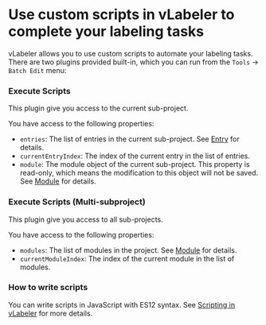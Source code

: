 # Use custom scripts in vLabeler to complete your labeling tasks

vLabeler allows you to use custom scripts to automate your labeling tasks.
There are two plugins provided built-in, which you can run from the `Tools` -> `Batch Edit` menu:

### Execute Scripts

This plugin give you access to the current sub-project.

You have access to the following properties:

- `entries`: The list of entries in the current sub-project. See [Entry](../src/jvmMain/resources/js/class_entry.js) for
  details.
- `currentEntryIndex`: The index of the current entry in the list of entries.
- `module`: The module object of the current sub-project. This property is read-only, which means the modification to
  this object will not be saved. See [Module](../src/jvmMain/resources/js/class_module.js) for details.

### Execute Scripts (Multi-subproject)

This plugin give you access to all sub-projects.

You have access to the following properties:

- `modules`: The list of modules in the project. See [Module](../src/jvmMain/resources/js/class_module.js) for details.
- `currentModuleIndex`: The index of the current module in the list of modules.

### How to write scripts

You can write scripts in JavaScript with ES12 syntax. See [Scripting in vLabeler](../docs/scripting.md) for more
details.
